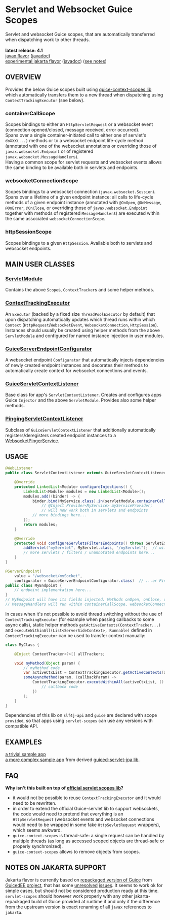 # Servlet and Websocket Guice Scopes

Servlet and websocket Guice scopes, that are automatically transferred when dispatching work to other threads.<br/>
<br/>
**latest release: 4.1**<br/>
[javax flavor](https://search.maven.org/artifact/pl.morgwai.base/servlet-scopes/4.1-javax/jar)
([javadoc](https://javadoc.io/doc/pl.morgwai.base/servlet-scopes/4.1-javax))<br/>
[experimental jakarta flavor](https://search.maven.org/artifact/pl.morgwai.base/servlet-scopes/4.1-jakarta-experimental/jar)
([javadoc](https://javadoc.io/doc/pl.morgwai.base/servlet-scopes/4.1-jakarta-experimental))
([see notes](#notes-on-jakarta-support))


## OVERVIEW

Provides the below Guice scopes built using [guice-context-scopes lib](https://github.com/morgwai/guice-context-scopes) which automatically transfers them to a new thread when dispatching using `ContextTrackingExecutor` (see below).

### containerCallScope
Scopes bindings to either an `HttpServletRequest` or a websocket event (connection opened/closed, message received, error occurred).<br/>
Spans over a single container-initiated call to either one of servlet's `doXXX(...)` methods or to a websocket endpoint life-cycle method (annotated with one of the websocket annotations or overriding those of `javax.websocket.Endpoint` or of registered `javax.websocket.MessageHandler`s).<br/>
Having a common scope for servlet requests and websocket events allows the same binding to be available both in servlets and endpoints.

### websocketConnectionScope
Scopes bindings to a websocket connection (`javax.websocket.Session`).<br/>
Spans over a lifetime of a given endpoint instance: all calls to life-cycle methods of a given endpoint instance (annotated with `@OnOpen`, `@OnMessage`, `@OnError`, `@OnClose`, or overriding those of `javax.websocket.Endpoint` together with methods of registered `MessageHandler`s) are executed within the same associated `websocketConnectionScope`.

### httpSessionScope
Scopes bindings to a given `HttpSession`. Available both to servlets and websocket endpoints.


## MAIN USER CLASSES

### [ServletModule](src/main/java/pl/morgwai/base/servlet/scopes/ServletModule.java)
Contains the above `Scope`s, `ContextTracker`s and some helper methods.

### [ContextTrackingExecutor](src/main/java/pl/morgwai/base/servlet/scopes/ContextTrackingExecutor.java)
An `Executor` (backed by a fixed size `ThreadPoolExecutor` by default) that upon dispatching automatically updates which thread runs within which `Context` (`HttpRequest`/`WebsocketEvent`, `WebsocketConnection`, `HttpSession`).<br/>
Instances should usually be created using helper methods from the above `ServletModule` and configured for named instance injection in user modules.

### [GuiceServerEndpointConfigurator](src/main/java/pl/morgwai/base/servlet/scopes/GuiceServerEndpointConfigurator.java)
A websocket endpoint `Configurator` that automatically injects dependencies of newly created endpoint instances and decorates their methods to automatically create context for websocket connections and events.

### [GuiceServletContextListener](src/main/java/pl/morgwai/base/servlet/scopes/GuiceServletContextListener.java)
Base class for app's `ServletContextListener`. Creates and configures apps Guice `Injector` and the above `ServletModule`. Provides also some helper methods.

### [PingingServletContextListener](src/main/java/pl/morgwai/base/servlet/guiced/utils/PingingServletContextListener.java)
Subclass of `GuiceServletContextListener` that additionally automatically registers/deregisters created endpoint instances to a [WebsocketPingerService](https://github.com/morgwai/servlet-utils#main-user-classes).


## USAGE

```java
@WebListener
public class ServletContextListener extends GuiceServletContextListener {

	@Override
	protected LinkedList<Module> configureInjections() {
		LinkedList<Module> modules = new LinkedList<Module>();
		modules.add((binder) -> {
			binder.bind(MyService.class).in(servletModule.containerCallScope);
				// @Inject Provider<MyService> myServiceProvider;
				// will now work both in servlets and endpoints
			// more bindings here...
		});
		return modules;
	}

	@Override
	protected void configureServletsFiltersEndpoints() throws ServletException {
		addServlet("myServlet", MyServlet.class, "/myServlet");  // will have its fields injected
		// more servlets / filters / unannotated endpoints here...
	}
}
```

```java
@ServerEndpoint(
	value = "/websocket/mySocket",
	configurator = GuiceServerEndpointConfigurator.class)  // ...or PingingServletContextListener
public class MyEndpoint {
	// endpoint implementation here...
}
// MyEndpoint will have its fields injected. Methods onOpen, onClose, onError and registered
// MessageHandlers will run within containerCallScope, websocketConnectionScope and httpSessionScope
```

In cases when it's not possible to avoid thread switching without the use of `ContextTrackingExecutor` (for example when passing callbacks to some async calls), static helper methods `getActiveContexts(ContextTracker...)` and `executeWithinAll(List<ServerSideContext>, Runnable)` defined in `ContextTrackingExecutor` can be used to transfer context manually:

```java
class MyClass {

    @Inject ContextTracker<?>[] allTrackers;

    void myMethod(Object param) {
        // myMethod code
        var activeCtxList = ContextTrackingExecutor.getActiveContexts(allTrackers);
        someAsyncMethod(param, (callbackParam) ->
            ContextTrackingExecutor.executeWithinAll(activeCtxList, () -> {
                // callback code
            })
        );
    }
}
```

Dependencies of this lib on `slf4j-api` and `guice` are declared with scope `provided`, so that apps using `servlet-scopes` can use any versions with compatible API.


## EXAMPLES
[a trivial sample app](sample)<br/>
[a more complex sample app](https://github.com/morgwai/guiced-servlet-jpa/tree/master/sample) from derived [guiced-servlet-jpa lib](https://github.com/morgwai/guiced-servlet-jpa).


## FAQ

**Why isn't this built on top of [official servlet scopes lib](https://github.com/google/guice/wiki/Servlets)?**
* it would not be possible to reuse `ContextTrackingExecutor` and it would need to be rewritten.
* in order to extend the official Guice-servlet lib to support websockets, the code would need to pretend that everything is an `HttpServletRequest` (websocket events and websocket connections would need to be wrapped in some fake `HttpSevletRequest` wrappers), which seems awkward.
* `guice-context-scopes` is thread-safe: a single request can be handled by multiple threads (as long as accessed scoped objects are thread-safe or properly synchronized).
* `guice-context-scopes` allows to remove objects from scopes.


## NOTES ON JAKARTA SUPPORT

Jakarta flavor is currently based on [repackaged version of Guice](https://github.com/GedMarc/GuicedEE-Services) from [GuicedEE project](https://guicedee.com/), that has some [unresolved](https://github.com/GedMarc/GuicedEE-Services/issues/16) [issues](https://github.com/GedMarc/GuicedEE-Services/issues/17). It seems to work ok for simple cases, but should not be considered production ready at this time.<br/>
`servlet-scopes` should however work properly with any other jakarta-repackaged build of Guice provided at runtime if and only if the difference from the upstream version is exact renaming of all `javax` references to `jakarta`.
